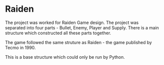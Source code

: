 # Raiden

The project was worked for Raiden Game design. The project was separated into four parts - Bullet, Enemy, Player and Supply. There is a main structure which constructed all these parts together. 

The game followed the same struture as Raiden - the game published by Tecmo in 1990. 

This is a base structure which could only be run by Python. 
